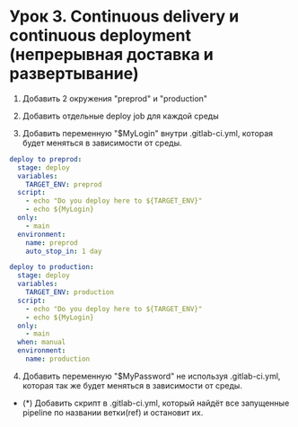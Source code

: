 # Урок 3. Continuous delivery и continuous deployment (непрерывная доставка и развертывание)

1. Добавить 2 окружения "preprod" и "production"

2. Добавить отдельные deploy job для каждой среды

3. Добавить переменную "$MyLogin" внутри .gitlab-ci.yml, которая будет меняться в зависимости от среды.

```yml
deploy to preprod:
  stage: deploy
  variables:
    TARGET_ENV: preprod
  script:
    - echo "Do you deploy here to ${TARGET_ENV}"
    - echo ${MyLogin}
  only:
    - main
  environment:
    name: preprod
    auto_stop_in: 1 day
```

```yml
deploy to production:
  stage: deploy
  variables:
    TARGET_ENV: production
  script:
    - echo "Do you deploy here to ${TARGET_ENV}"
    - echo ${MyLogin}
  only:
    - main
  when: manual
  environment:
    name: production
```

4. Добавить переменную "$MyPassword" не используя .gitlab-ci.yml, которая так же будет меняться в зависимости от среды.

- (\*) Добавить скрипт в .gitlab-ci.yml, который найдёт все запущенные pipeline по названии ветки(ref) и остановит их.
